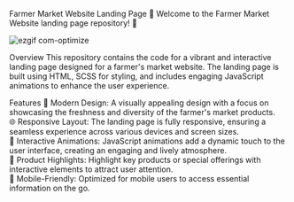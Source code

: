Farmer Market Website Landing Page
🌾 Welcome to the Farmer Market Website landing page repository! 🍅


![ezgif com-optimize](https://github.com/tubayapa/Responsive-Farmer-Market-with-SCSS/assets/147662888/7bd161e1-8c22-4ad2-af84-27f420e2342e)





Overview
This repository contains the code for a vibrant and interactive landing page designed for a farmer's market website. The landing page is built using HTML, SCSS for styling, and includes engaging JavaScript animations to enhance the user experience.

Features
🎨 Modern Design: A visually appealing design with a focus on showcasing the freshness and diversity of the farmer's market products.<br>
🌐 Responsive Layout: The landing page is fully responsive, ensuring a seamless experience across various devices and screen sizes.<br>
🔄 Interactive Animations: JavaScript animations add a dynamic touch to the user interface, creating an engaging and lively atmosphere.<br>
🍇 Product Highlights: Highlight key products or special offerings with interactive elements to attract user attention.<br>
📱 Mobile-Friendly: Optimized for mobile users to access essential information on the go.<br>
